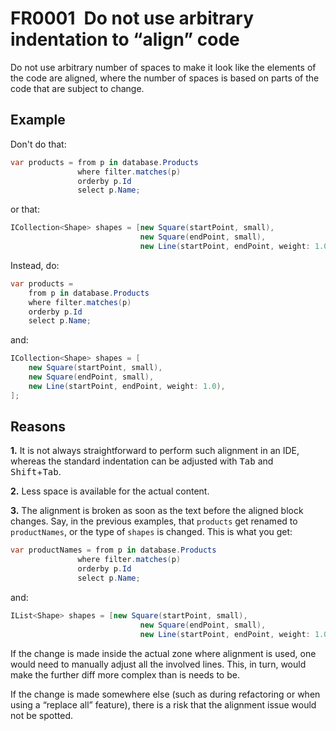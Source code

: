 # FR0001 Do not use arbitrary indentation to “align” code

Do not use arbitrary number of spaces to make it look like the elements of the code are aligned, where the number of spaces is based on parts of the code that are subject to change.

## Example

Don't do that:

```csharp
var products = from p in database.Products
               where filter.matches(p)
               orderby p.Id
               select p.Name;
```

or that:

```csharp
ICollection<Shape> shapes = [new Square(startPoint, small),
                             new Square(endPoint, small),
                             new Line(startPoint, endPoint, weight: 1.0)];
```

Instead, do:

```csharp
var products =
    from p in database.Products
    where filter.matches(p)
    orderby p.Id
    select p.Name;
```

and:

```csharp
ICollection<Shape> shapes = [
    new Square(startPoint, small),
    new Square(endPoint, small),
    new Line(startPoint, endPoint, weight: 1.0),
];
```

## Reasons

**1.** It is not always straightforward to perform such alignment in an IDE, whereas the standard indentation can be adjusted with <kbd>Tab</kbd> and <kbd>Shift</kbd>+<kbd>Tab</kbd>.

**2.** Less space is available for the actual content.

**3.** The alignment is broken as soon as the text before the aligned block changes. Say, in the previous examples, that `products` get renamed to `productNames`, or the type of `shapes` is changed. This is what you get:

```csharp
var productNames = from p in database.Products
               where filter.matches(p)
               orderby p.Id
               select p.Name;
```

and:

```csharp
IList<Shape> shapes = [new Square(startPoint, small),
                             new Square(endPoint, small),
                             new Line(startPoint, endPoint, weight: 1.0)];
```

If the change is made inside the actual zone where alignment is used, one would need to manually adjust all the involved lines. This, in turn, would make the further diff more complex than is needs to be.

If the change is made somewhere else (such as during refactoring or when using a “replace all” feature), there is a risk that the alignment issue would not be spotted.
